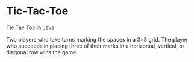 # Tic-Tac-Toe
Tic Tac Toe in Java

Two players who take turns marking the spaces in a 3×3 grid. The player who succeeds in placing three of their marks in a horizontal, vertical, or diagonal row wins the game. 
